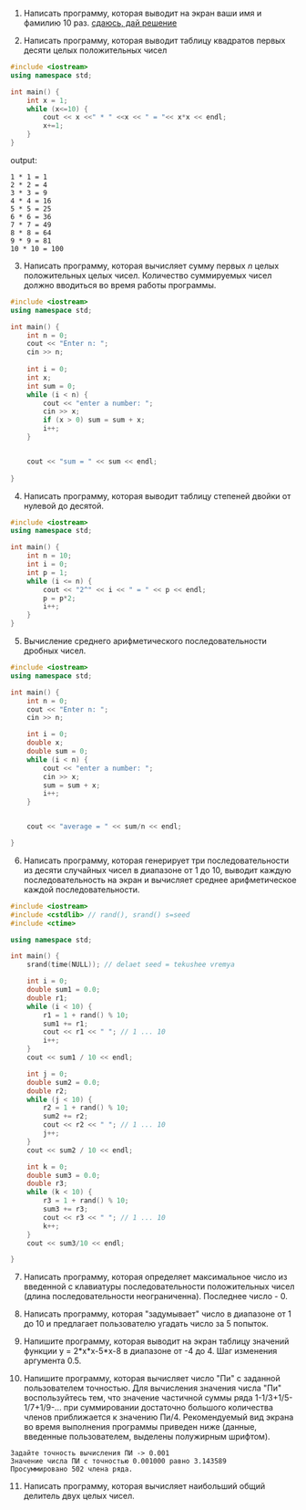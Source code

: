
1. Написать программу, которая выводит на экран ваши имя и фамилию 10 раз.
[сдаюсь, дай решение](./helloworld.cpp)

2. Написать программу, которая выводит таблицу квадратов первых десяти целых положительных чисел
```cpp
#include <iostream>
using namespace std;

int main() {
	int x = 1;
	while (x<=10) {
		cout << x <<" * " <<x << " = "<< x*x << endl;
		x+=1;
	}
}
```
output:
```
1 * 1 = 1
2 * 2 = 4
3 * 3 = 9
4 * 4 = 16
5 * 5 = 25
6 * 6 = 36
7 * 7 = 49
8 * 8 = 64
9 * 9 = 81
10 * 10 = 100
```

3. Написать программу, которая вычисляет сумму первых *n* целых положительных целых чисел. Количество суммируемых чисел должно вводиться во время работы программы.
```cpp
#include <iostream>
using namespace std;

int main() {
	int n = 0;
	cout << "Enter n: ";
	cin >> n;
	
	int i = 0;
	int x;
	int sum = 0;
	while (i < n) {
		cout << "enter a number: ";
		cin >> x;
		if (x > 0) sum = sum + x;
		i++;
	}


	cout << "sum = " << sum << endl;
	
}
```

4. Написать программу, которая выводит таблицу степеней двойки от нулевой до десятой.
```cpp
#include <iostream>
using namespace std;

int main() {
	int n = 10;
	int i = 0;
	int p = 1;
	while (i <= n) {
		cout << "2^" << i << " = " << p << endl;
		p = p*2;
		i++;
	}
}
```

5. Вычисление среднего арифметического последовательности дробных чисел.
```cpp
#include <iostream>
using namespace std;

int main() {
	int n = 0;
	cout << "Enter n: ";
	cin >> n;

	int i = 0;
	double x;
	double sum = 0;
	while (i < n) {
		cout << "enter a number: ";
		cin >> x;
		sum = sum + x;
		i++;
	}


	cout << "average = " << sum/n << endl;

}
```
6. Написать программу, которая генерирует три последовательности из десяти случайных чисел в диапазоне от 1 до 10, выводит каждую последовательность на экран и вычисляет среднее арифметическое каждой последовательности.
```cpp
#include <iostream>
#include <cstdlib> // rand(), srand() s=seed
#include <ctime>

using namespace std;

int main() {
	srand(time(NULL)); // delaet seed = tekushee vremya

	int i = 0;
	double sum1 = 0.0;
	double r1;
	while (i < 10) {
		r1 = 1 + rand() % 10;
		sum1 += r1;
		cout << r1 << " "; // 1 ... 10
		i++;
	}
	cout << sum1 / 10 << endl;

	int j = 0;
	double sum2 = 0.0;
	double r2;
	while (j < 10) {
		r2 = 1 + rand() % 10;
		sum2 += r2;
		cout << r2 << " "; // 1 ... 10
		j++;
	}
	cout << sum2 / 10 << endl;

	int k = 0;
	double sum3 = 0.0;
	double r3;
	while (k < 10) {
		r3 = 1 + rand() % 10;
		sum3 += r3;
		cout << r3 << " "; // 1 ... 10
		k++;
	}
	cout << sum3/10 << endl;

}
```
7. Написать программу, которая определяет максимальное число из введенной с клавиатуры последовательности положительных чисел (длина последовательности неограниченна). Последнее число - 0.

8. Написать программу, которая "задумывает" число в диапазоне от 1 до 10 и предлагает пользователю угадать число за 5 попыток.

9. Напишите программу, которая выводит на экран таблицу значений функции у = 2\*х\*x-5\*х-8 в диапазоне от -4 до 4. Шаг изменения аргумента 0.5.

10. Напишите программу, которая вычисляет число "Пи" с заданной пользователем точностью. Для вычисления значения числа "Пи" воспользуйтесь тем, что значение частичной суммы ряда 1-1/3+1/5-1/7+1/9-... при суммировании достаточно большого количества членов приближается к значению Пи/4. Рекомендуемый вид экрана во время выполнения программы приведен ниже (данные, введенные пользователем, выделены полужирным шрифтом).

```
Задайте точность вычисления ПИ -> 0.001
Значение числа ПИ с точностью 0.001000 равно 3.143589
Просуммировано 502 члена ряда.
```

11. Написать программу, которая вычисляет наибольший общий делитель двух целых чисел. 


